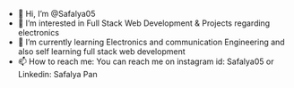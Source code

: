 - 👋 Hi, I’m @Safalya05
- 👀 I’m interested in Full Stack Web Development & Projects regarding electronics 
- 🌱 I’m currently learning Electronics and communication Engineering and also self learning full stack web development
- 📫 How to reach me: You can reach me on instagram id: Safalya05 or Linkedin: Safalya Pan

<!---
Safalya05/Safalya05 is a ✨ special ✨ repository because its `README.md` (this file) appears on your GitHub profile.
You can click the Preview link to take a look at your changes.
--->
